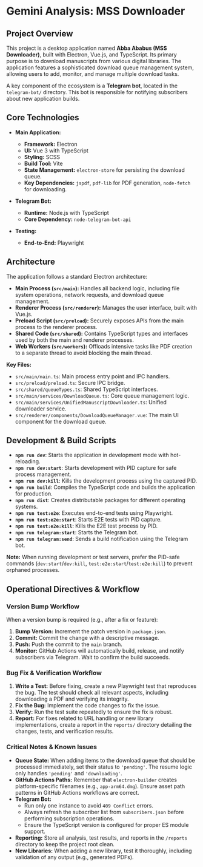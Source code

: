 # Gemini Analysis: MSS Downloader

## Project Overview

This project is a desktop application named **Abba Ababus (MSS Downloader)**, built with Electron, Vue.js, and TypeScript. Its primary purpose is to download manuscripts from various digital libraries. The application features a sophisticated download queue management system, allowing users to add, monitor, and manage multiple download tasks.

A key component of the ecosystem is a **Telegram bot**, located in the `telegram-bot/` directory. This bot is responsible for notifying subscribers about new application builds.

## Core Technologies

- **Main Application:**
  - **Framework:** Electron
  - **UI:** Vue 3 with TypeScript
  - **Styling:** SCSS
  - **Build Tool:** Vite
  - **State Management:** `electron-store` for persisting the download queue.
  - **Key Dependencies:** `jspdf`, `pdf-lib` for PDF generation, `node-fetch` for downloading.

- **Telegram Bot:**
  - **Runtime:** Node.js with TypeScript
  - **Core Dependency:** `node-telegram-bot-api`

- **Testing:**
  - **End-to-End:** Playwright

## Architecture

The application follows a standard Electron architecture:

- **Main Process (`src/main`):** Handles all backend logic, including file system operations, network requests, and download queue management.
- **Renderer Process (`src/renderer`):** Manages the user interface, built with Vue.js.
- **Preload Script (`src/preload`):** Securely exposes APIs from the main process to the renderer process.
- **Shared Code (`src/shared`):** Contains TypeScript types and interfaces used by both the main and renderer processes.
- **Web Workers (`src/workers`):** Offloads intensive tasks like PDF creation to a separate thread to avoid blocking the main thread.

**Key Files:**
- `src/main/main.ts`: Main process entry point and IPC handlers.
- `src/preload/preload.ts`: Secure IPC bridge.
- `src/shared/queueTypes.ts`: Shared TypeScript interfaces.
- `src/main/services/DownloadQueue.ts`: Core queue management logic.
- `src/main/services/UnifiedManuscriptDownloader.ts`: Unified downloader service.
- `src/renderer/components/DownloadQueueManager.vue`: The main UI component for the download queue.

## Development & Build Scripts

- **`npm run dev`**: Starts the application in development mode with hot-reloading.
- **`npm run dev:start`**: Starts development with PID capture for safe process management.
- **`npm run dev:kill`**: Kills the development process using the captured PID.
- **`npm run build`**: Compiles the TypeScript code and builds the application for production.
- **`npm run dist`**: Creates distributable packages for different operating systems.
- **`npm run test:e2e`**: Executes end-to-end tests using Playwright.
- **`npm run test:e2e:start`**: Starts E2E tests with PID capture.
- **`npm run test:e2e:kill`**: Kills the E2E test process by PID.
- **`npm run telegram:start`**: Starts the Telegram bot.
- **`npm run telegram:send`**: Sends a build notification using the Telegram bot.

**Note:** When running development or test servers, prefer the PID-safe commands (`dev:start`/`dev:kill`, `test:e2e:start`/`test:e2e:kill`) to prevent orphaned processes.

## Operational Directives & Workflow

### Version Bump Workflow
When a version bump is required (e.g., after a fix or feature):
1.  **Bump Version:** Increment the patch version in `package.json`.
2.  **Commit:** Commit the change with a descriptive message.
3.  **Push:** Push the commit to the `main` branch.
4.  **Monitor:** GitHub Actions will automatically build, release, and notify subscribers via Telegram. Wait to confirm the build succeeds.

### Bug Fix & Verification Workflow
1.  **Write a Test:** Before fixing, create a new Playwright test that reproduces the bug. The test should check all relevant aspects, including downloading a PDF and verifying its integrity.
2.  **Fix the Bug:** Implement the code changes to fix the issue.
3.  **Verify:** Run the test suite repeatedly to ensure the fix is robust.
4.  **Report:** For fixes related to URL handling or new library implementations, create a report in the `reports/` directory detailing the changes, tests, and verification results.

### Critical Notes & Known Issues
- **Queue State:** When adding items to the download queue that should be processed immediately, set their status to `'pending'`. The resume logic only handles `'pending'` and `'downloading'`.
- **GitHub Actions Paths:** Remember that `electron-builder` creates platform-specific filenames (e.g., `app-arm64.dmg`). Ensure asset path patterns in GitHub Actions workflows are correct.
- **Telegram Bot:**
    - Run only one instance to avoid `409 Conflict` errors.
    - Always refresh the subscriber list from `subscribers.json` before performing subscription operations.
    - Ensure the TypeScript version is configured for proper ES module support.
- **Reporting:** Store all analysis, test results, and reports in the `/reports` directory to keep the project root clean.
- **New Libraries:** When adding a new library, test it thoroughly, including validation of any output (e.g., generated PDFs).